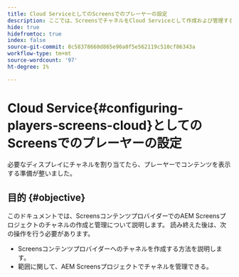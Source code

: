 ```yaml
---
title: Cloud ServiceとしてのScreensでのプレーヤーの設定
description: ここでは、ScreensでチャネルをCloud Serviceとして作成および管理する方法について説明します。
hide: true
hidefromtoc: true
index: false
source-git-commit: 8c58378660d865e90a0f5e562119c510cf86343a
workflow-type: tm+mt
source-wordcount: '97'
ht-degree: 1%

---
```



# Cloud Service{#configuring-players-screens-cloud}としてのScreensでのプレーヤーの設定

必要なディスプレイにチャネルを割り当てたら、プレーヤーでコンテンツを表示する準備が整いました。

## 目的 {#objective}

このドキュメントでは、ScreensコンテンツプロバイダーでのAEM Screensプロジェクトのチャネルの作成と管理について説明します。 読み終えた後は、次の操作を行う必要があります。

* Screensコンテンツプロバイダーへのチャネルを作成する方法を説明します。
* 範囲に関して、AEM Screensプロジェクトでチャネルを管理できる。
